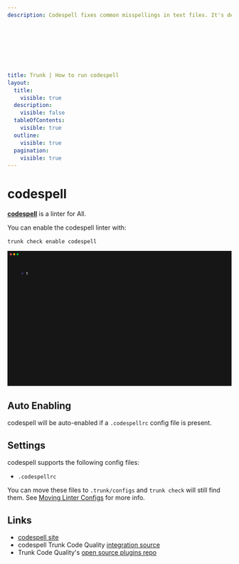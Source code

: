 ```yaml
---
description: Codespell fixes common misspellings in text files. It's designed primarily to check misspelled words in source code.







title: Trunk | How to run codespell
layout:
  title:
    visible: true
  description:
    visible: false
  tableOfContents:
    visible: true
  outline:
    visible: true
  pagination:
    visible: true
---
```


# codespell

[**codespell**](https://github.com/codespell-project/codespell#readme) is a linter for All.

You can enable the codespell linter with:

```shell
trunk check enable codespell
```
![codespell example output](/.gitbook/assets/codespell.gif)
## Auto Enabling

codespell will be auto-enabled if a `.codespellrc` config file is present.

## Settings

codespell supports the following config files:
* `.codespellrc`

You can move these files to `.trunk/configs` and `trunk check` will still find them. See [Moving Linter Configs](..#moving-linter-configs) for more info.




## Links

- [codespell site](https://github.com/codespell-project/codespell#readme)
- codespell Trunk Code Quality [integration source](https://github.com/trunk-io/plugins/tree/main/linters/codespell)
- Trunk Code Quality's [open source plugins repo](https://github.com/trunk-io/plugins/tree/main)
